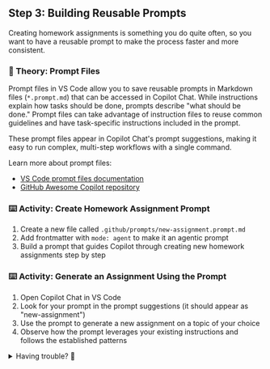 ## Step 3: Building Reusable Prompts

Creating homework assignments is something you do quite often, so you want to have a reusable prompt to make the process faster and more consistent.

### 📖 Theory: Prompt Files

Prompt files in VS Code allow you to save reusable prompts in Markdown files (`*.prompt.md`) that can be accessed in Copilot Chat. While instructions explain how tasks should be done, prompts describe "what should be done." Prompt files can take advantage of instruction files to reuse common guidelines and have task-specific instructions included in the prompt.

These prompt files appear in Copilot Chat's prompt suggestions, making it easy to run complex, multi-step workflows with a single command.

Learn more about prompt files:

- [VS Code prompt files documentation](https://code.visualstudio.com/docs/copilot/copilot-customization#_prompt-files-experimental)
- [GitHub Awesome Copilot repository](https://github.com/github/awesome-copilot)

### ⌨️ Activity: Create Homework Assignment Prompt

1. Create a new file called `.github/prompts/new-assignment.prompt.md`
1. Add frontmatter with `mode: agent` to make it an agentic prompt
1. Build a prompt that guides Copilot through creating new homework assignments step by step

### ⌨️ Activity: Generate an Assignment Using the Prompt

1. Open Copilot Chat in VS Code
1. Look for your prompt in the prompt suggestions (it should appear as "new-assignment")
1. Use the prompt to generate a new assignment on a topic of your choice
1. Observe how the prompt leverages your existing instructions and follows the established patterns

<details>
<summary>Having trouble? 🤷</summary><br/>

- Prompt files should be in the `.github/prompts/` directory
- Use `---` frontmatter at the top with `mode: agent` for agentic prompts
- The prompt should reference your templates and instruction files
- Include steps for creating the directory, README.md file, and updating the website configuration
- Test the prompt by running it through Copilot Chat

</details>
